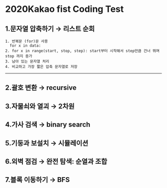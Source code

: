 # 2020Kakao fist Coding Test
## 1.문자열 압축하기 → 리스트 순회
```
1. 반복문 (for)문 사용
  for x in data:
2. for x in range(start, stop, step): start부터 시작해서 step만큼 건너 뛰며 stop 까지 증가
3. 남아 있는 문자열 처리
4. 비교하고 가장 짧은 압축 문자열로 저장
```
---
## 2.괄호 변환 → recursive
## 3.자물쇠와 열괴 → 2차원 
## 4.가사 검색 → binary search
## 5.기둥과 보설치 → 시뮬레이션
## 6.외벽 점검 → 완전 탐색: 순열과 조합
## 7.블록 이동하기 → BFS
